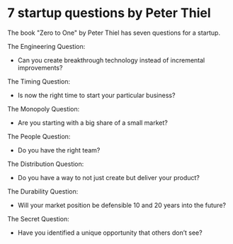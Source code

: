 # 7 startup questions by Peter Thiel

The book "Zero to One" by Peter Thiel has seven questions for a startup.

The Engineering Question: 

  * Can you create breakthrough technology instead of incremental improvements?

The Timing Question: 

  * Is now the right time to start your particular business?

The Monopoly Question: 

  * Are you starting with a big share of a small market?

The People Question: 

  * Do you have the right team?

The Distribution Question: 

  * Do you have a way to not just create but deliver your product?

The Durability Question: 

  * Will your market position be defensible 10 and 20 years into the future?

The Secret Question: 

  * Have you identified a unique opportunity that others don’t see?
